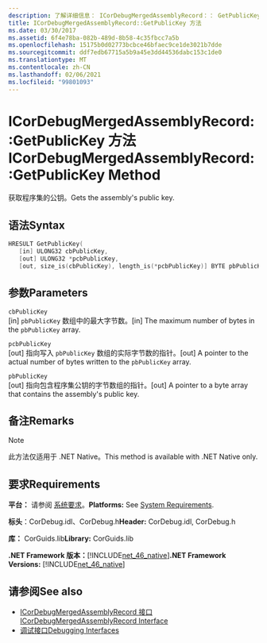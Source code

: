```yaml
---
description: 了解详细信息： ICorDebugMergedAssemblyRecord：： GetPublicKey 方法
title: ICorDebugMergedAssemblyRecord::GetPublicKey 方法
ms.date: 03/30/2017
ms.assetid: 6f4e78ba-082b-489d-8b58-4c35fbcc7a5b
ms.openlocfilehash: 15175b0d02773bcbce46bfaec9ce1de3021b7dde
ms.sourcegitcommit: ddf7edb67715a5b9a45e3dd44536dabc153c1de0
ms.translationtype: MT
ms.contentlocale: zh-CN
ms.lasthandoff: 02/06/2021
ms.locfileid: "99801093"
---
```

# <a name="icordebugmergedassemblyrecordgetpublickey-method"></a><span data-ttu-id="b5809-103">ICorDebugMergedAssemblyRecord::GetPublicKey 方法</span><span class="sxs-lookup"><span data-stu-id="b5809-103">ICorDebugMergedAssemblyRecord::GetPublicKey Method</span></span>

<span data-ttu-id="b5809-104">获取程序集的公钥。</span><span class="sxs-lookup"><span data-stu-id="b5809-104">Gets the assembly's public key.</span></span>  
  
## <a name="syntax"></a><span data-ttu-id="b5809-105">语法</span><span class="sxs-lookup"><span data-stu-id="b5809-105">Syntax</span></span>  
  
```cpp  
HRESULT GetPublicKey(  
   [in] ULONG32 cbPublicKey,
   [out] ULONG32 *pcbPublicKey,
   [out, size_is(cbPublicKey), length_is(*pcbPublicKey)] BYTE pbPublicKey[]);  
```  
  
## <a name="parameters"></a><span data-ttu-id="b5809-106">参数</span><span class="sxs-lookup"><span data-stu-id="b5809-106">Parameters</span></span>  

 `cbPublicKey`  
 <span data-ttu-id="b5809-107">[in] `pbPublicKey` 数组中的最大字节数。</span><span class="sxs-lookup"><span data-stu-id="b5809-107">[in] The maximum number of bytes in the `pbPublicKey` array.</span></span>  
  
 `pcbPublicKey`  
 <span data-ttu-id="b5809-108">[out] 指向写入 `pbPublicKey` 数组的实际字节数的指针。</span><span class="sxs-lookup"><span data-stu-id="b5809-108">[out] A pointer to the actual number of bytes written to the `pbPublicKey` array.</span></span>  
  
 `pbPublicKey`  
 <span data-ttu-id="b5809-109">[out] 指向包含程序集公钥的字节数组的指针。</span><span class="sxs-lookup"><span data-stu-id="b5809-109">[out] A pointer to a byte array that contains the assembly's public key.</span></span>  
  
## <a name="remarks"></a><span data-ttu-id="b5809-110">备注</span><span class="sxs-lookup"><span data-stu-id="b5809-110">Remarks</span></span>  
  
> [!NOTE]
> <span data-ttu-id="b5809-111">此方法仅适用于 .NET Native。</span><span class="sxs-lookup"><span data-stu-id="b5809-111">This method is available with .NET Native only.</span></span>  
  
## <a name="requirements"></a><span data-ttu-id="b5809-112">要求</span><span class="sxs-lookup"><span data-stu-id="b5809-112">Requirements</span></span>  

 <span data-ttu-id="b5809-113">**平台：** 请参阅 [系统要求](../../get-started/system-requirements.md)。</span><span class="sxs-lookup"><span data-stu-id="b5809-113">**Platforms:** See [System Requirements](../../get-started/system-requirements.md).</span></span>  
  
 <span data-ttu-id="b5809-114">**标头**：CorDebug.idl、CorDebug.h</span><span class="sxs-lookup"><span data-stu-id="b5809-114">**Header:** CorDebug.idl, CorDebug.h</span></span>  
  
 <span data-ttu-id="b5809-115">**库：** CorGuids.lib</span><span class="sxs-lookup"><span data-stu-id="b5809-115">**Library:** CorGuids.lib</span></span>  
  
 <span data-ttu-id="b5809-116">**.NET Framework 版本：**[!INCLUDE[net_46_native](../../../../includes/net-46-native-md.md)]</span><span class="sxs-lookup"><span data-stu-id="b5809-116">**.NET Framework Versions:** [!INCLUDE[net_46_native](../../../../includes/net-46-native-md.md)]</span></span>  
  
## <a name="see-also"></a><span data-ttu-id="b5809-117">请参阅</span><span class="sxs-lookup"><span data-stu-id="b5809-117">See also</span></span>

- [<span data-ttu-id="b5809-118">ICorDebugMergedAssemblyRecord 接口</span><span class="sxs-lookup"><span data-stu-id="b5809-118">ICorDebugMergedAssemblyRecord Interface</span></span>](icordebugmergedassemblyrecord-interface.md)
- [<span data-ttu-id="b5809-119">调试接口</span><span class="sxs-lookup"><span data-stu-id="b5809-119">Debugging Interfaces</span></span>](debugging-interfaces.md)
